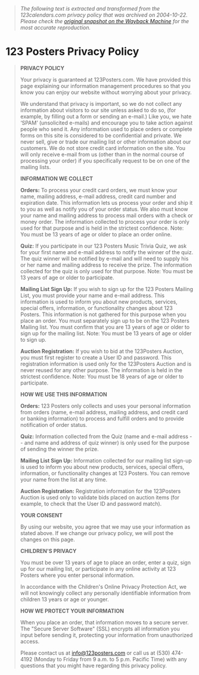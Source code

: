 > *The following text is extracted and transformed from the 123calendars.com privacy policy that was archived on 2004-10-22. Please check the [original snapshot on the Wayback Machine](https://web.archive.org/web/20041022123145id_/http%3A//123calendars.com/privacy.htm) for the most accurate reproduction.*

# 123 Posters Privacy Policy

> **PRIVACY POLICY**
> 
> [](http://www.bbbonline.org/r2.cfm?id=1156000424)
> 
> Your privacy is guaranteed at 123Posters.com. We have provided this page explaining our information management procedures so that you know you can enjoy our website without worrying about your privacy.
> 
> We understand that privacy is important, so we do not collect any information about visitors to our site unless asked to do so, (for example, by filling out a form or sending an e-mail.) Like you, we hate ‘SPAM’ (unsolicited e-mails) and encourage you to take action against people who send it. Any information used to place orders or complete forms on this site is considered to be confidential and private. We never sell, give or trade our mailing list or other information about our customers. We do not store credit card information on the site. You will only receive e-mail from us (other than in the normal course of processing your order) if you specifically request to be on one of the mailing lists.
> 
> **INFORMATION WE COLLECT**
> 
> **Orders:** To process your credit card orders, we must know your name, mailing address, e-mail address, credit card number and expiration date. This information lets us process your order and ship it to you as well as notify you of your order status. We also must know your name and mailing address to process mail orders with a check or money order. The information collected to process your order is only used for that purpose and is held in the strictest confidence. Note: You must be 13 years of age or older to place an order online.
> 
> **Quiz:** If you participate in our 123 Posters Music Trivia Quiz, we ask for your first name and e-mail address to notify the winner of the quiz. The quiz winner will be notified by e-mail and will need to supply his or her name and mailing address to receive the prize. The information collected for the quiz is only used for that purpose. Note: You must be 13 years of age or older to participate.
> 
> **Mailing List Sign Up:** If you wish to sign up for the 123 Posters Mailing List, you must provide your name and e-mail address. This information is used to inform you about new products, services, special offers, information, or functionality changes about 123 Posters. This information is not gathered for this purpose when you place an order. You must separately sign up to be on the 123 Posters Mailing list. You must confirm that you are 13 years of age or older to sign up for the mailing list. Note: You must be 13 years of age or older to sign up.
> 
> **Auction Registration:** If you wish to bid at the 123Posters Auction, you must first register to create a User ID and password. This registration information is used only for the 123Posters Auction and is never reused for any other purpose. The information is held in the strictest confidence. Note: You must be 18 years of age or older to participate.
> 
> **HOW WE USE THIS INFORMATION**
> 
> **Orders:** 123 Posters only collects and uses your personal information from orders (name, e-mail address, mailing address, and credit card or banking information) to process and fulfill orders and to provide notification of order status. 
> 
> **Quiz:** Information collected from the Quiz (name and e-mail address -- and name and address of quiz winner) is only used for the purpose of sending the winner the prize. 
> 
> **Mailing List Sign Up:** Information collected for our mailing list sign-up is used to inform you about new products, services, special offers, information, or functionality changes at 123 Posters. You can remove your name from the list at any time.
> 
> **Auction Registration:** Registration information for the 123Posters Auction is used only to validate bids placed on auction items (for example, to check that the User ID and password match). 
> 
> **YOUR CONSENT**
> 
> By using our website, you agree that we may use your information as stated above. If we change our privacy policy, we will post the changes on this page.
> 
> **CHILDREN'S PRIVACY**
> 
> You must be over 13 years of age to place an order, enter a quiz, sign up for our mailing list, or participate in any online activity at 123 Posters where you enter personal information. 
> 
> In accordance with the Children's Online Privacy Protection Act, we will not knowingly collect any personally identifiable information from children 13 years or age or younger. 
> 
> **HOW WE PROTECT YOUR INFORMATION**
> 
> When you place an order, that information moves to a secure server. The "Secure Server Software" (SSL) encrypts all information you input before sending it, protecting your information from unauthorized access. 
> 
> Please contact us at info@123posters.com or call us at (530) 474-4192 (Monday to Friday from 9 a.m. to 5 p.m. Pacific Time) with any questions that you might have regarding this privacy policy.

